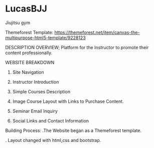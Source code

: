 # LucasBJJ
Jiujitsu gym

Themeforest Template: https://themeforest.net/item/canvas-the-multipurpose-html5-template/9228123

DESCRIPTION OVERVIEW; 
   Platform for the Instructor to promote their content professionally.
  
WEBSITE BREAKDOWN
  1. Site Navigation
  
  2. Instructor Introduction
  
  3. Simple Courses Description
  
  4. Image Course Layout with Links to Purchase Content.
  
  5. Seminar Email Inquiry
  
  6. Social Links and Contact Information 

Building Process:
  .The Website began as a Themeforest template.
  
  . Layout changed with html,css and bootstrap.
